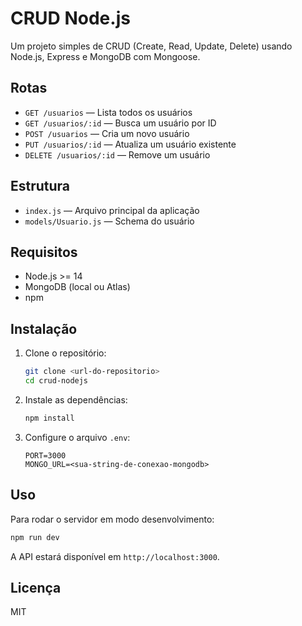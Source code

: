 # CRUD Node.js

Um projeto simples de CRUD (Create, Read, Update, Delete) usando Node.js, Express e MongoDB com Mongoose.

## Rotas

-   `GET /usuarios` — Lista todos os usuários
-   `GET /usuarios/:id` — Busca um usuário por ID
-   `POST /usuarios` — Cria um novo usuário
-   `PUT /usuarios/:id` — Atualiza um usuário existente
-   `DELETE /usuarios/:id` — Remove um usuário

## Estrutura

-   `index.js` — Arquivo principal da aplicação
-   `models/Usuario.js` — Schema do usuário

## Requisitos

-   Node.js >= 14
-   MongoDB (local ou Atlas)
-   npm

## Instalação

1. Clone o repositório:

    ```bash
    git clone <url-do-repositorio>
    cd crud-nodejs
    ```

2. Instale as dependências:

    ```bash
    npm install
    ```

3. Configure o arquivo `.env`:
    ```
    PORT=3000
    MONGO_URL=<sua-string-de-conexao-mongodb>
    ```

## Uso

Para rodar o servidor em modo desenvolvimento:

```bash
npm run dev
```

A API estará disponível em `http://localhost:3000`.

## Licença

MIT
